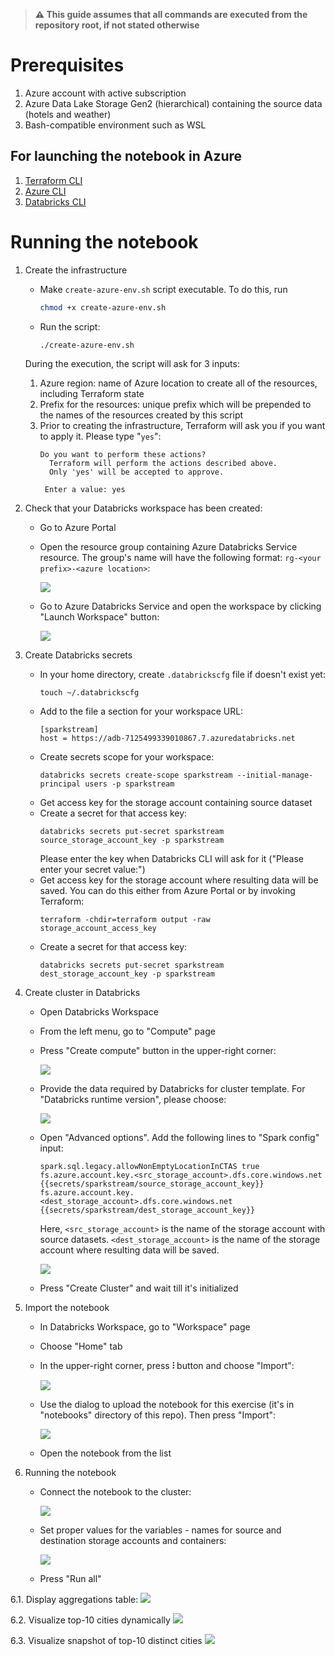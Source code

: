 > **⚠ This guide assumes that all commands are executed from the repository root, if not stated otherwise**

# Prerequisites

1. Azure account with active subscription
2. Azure Data Lake Storage Gen2 (hierarchical) containing the source data (hotels and weather)
3. Bash-compatible environment such as WSL

## For launching the notebook in Azure

1. [Terraform CLI](https://developer.hashicorp.com/terraform/tutorials/azure-get-started/install-cli)
2. [Azure CLI](https://learn.microsoft.com/en-us/cli/azure/install-azure-cli-linux?pivots=apt)
3. [Databricks CLI](https://learn.microsoft.com/en-us/azure/databricks/dev-tools/cli/databricks-cli)

# Running the notebook

1. Create the infrastructure 
    - Make `create-azure-env.sh` script executable. To do this, run
        ```sh
        chmod +x create-azure-env.sh
        ```
    - Run the script:
        ```sh
        ./create-azure-env.sh
        ```
    During the execution, the script will ask for 3 inputs:
    1. Azure region: name of Azure location to create all of the resources, including Terraform state
    2. Prefix for the resources: unique prefix which will be prepended to the names of the resources created by this script
    3. Prior to creating the infrastructure, Terraform will ask you if you want to apply it. Please type "`yes`":
        ```
        Do you want to perform these actions?
          Terraform will perform the actions described above.
          Only 'yes' will be accepted to approve.

         Enter a value: yes
        ```

2. Check that your Databricks workspace has been created:
    - Go to Azure Portal
    - Open the resource group containing Azure Databricks Service resource. The group's name will have the following format: `rg-<your prefix>-<azure location>`:

        ![](docs/assets/azure_db_rg.png)

    - Go to Azure Databricks Service and open the workspace by clicking "Launch Workspace" button:

        ![](docs/assets/azure_db_launch_workspace.png)

3. Create Databricks secrets
    - In your home directory, create `.databrickscfg` file if doesn't exist yet:
        ```
        touch ~/.databrickscfg
        ```
    - Add to the file a section for your workspace URL:
        ```
        [sparkstream]
        host = https://adb-7125499339010867.7.azuredatabricks.net

        ```
    - Create secrets scope for your workspace:
        ```
        databricks secrets create-scope sparkstream --initial-manage-principal users -p sparkstream
        ``` 
    - Get access key for the storage account containing source dataset
    - Create a secret for that access key:
        ```
        databricks secrets put-secret sparkstream source_storage_account_key -p sparkstream
        ```
        Please enter the key when Databricks CLI will ask for it ("Please enter your secret value:")
    - Get access key for the storage account where resulting data will be saved. You can do this either from Azure Portal or by invoking Terraform:
        ```
        terraform -chdir=terraform output -raw storage_account_access_key
        ```
    - Create a secret for that access key:
        ```
        databricks secrets put-secret sparkstream dest_storage_account_key -p sparkstream
        ```

4. Create cluster in Databricks
    - Open Databricks Workspace
    - From the left menu, go to "Compute" page
    - Press "Create compute" button in the upper-right corner:

        ![](docs/assets/db_workspace_compute_page.png)

    - Provide the data required by Databricks for cluster template. For "Databricks runtime version", please choose:

        ![](docs/assets/db_workspace_cluster_env.png)

    - Open "Advanced options". Add the following lines to "Spark config" input:
        ```
        spark.sql.legacy.allowNonEmptyLocationInCTAS true
        fs.azure.account.key.<src_storage_account>.dfs.core.windows.net {{secrets/sparkstream/source_storage_account_key}}
        fs.azure.account.key.<dest_storage_account>.dfs.core.windows.net {{secrets/sparkstream/dest_storage_account_key}}
        ```
        Here, `<src_storage_account>` is the name of the storage account with source datasets. 
        `<dest_storage_account>` is the name of the storage account where resulting data will be saved.
        
        ![](docs/assets/db_workspace_cluster_spark_config.png)

    - Press "Create Cluster" and wait till it's initialized

5. Import the notebook
    - In Databricks Workspace, go to "Workspace" page
    - Choose "Home" tab
    - In the upper-right corner, press **⫶** button and choose "Import":

        ![](docs/assets/db_workspace_import_menu.png)

    - Use the dialog to upload the notebook for this exercise (it's in "notebooks" directory of this repo). Then press "Import":

        ![](docs/assets/db_workspace_import_dialog.png)

    - Open the notebook from the list

6. Running the notebook 
    - Connect the notebook to the cluster:

        ![](docs/assets/db_notebook_cluster_connect.png)

    - Set proper values for the variables - names for source and destination storage accounts and containers:

        ![](docs/assets/db_notebook_set_variables.png)

    - Press "Run all"

6.1. Display aggregations table:
    ![](docs/assets/db_notebook_aggr_table.png)

6.2. Visualize top-10 cities dynamically
    ![](docs/assets/db_notebook_dynamic_visualization.png)

6.3. Visualize snapshot of top-10 distinct cities
    ![](docs/assets/db_notebook_static_visualization.png)